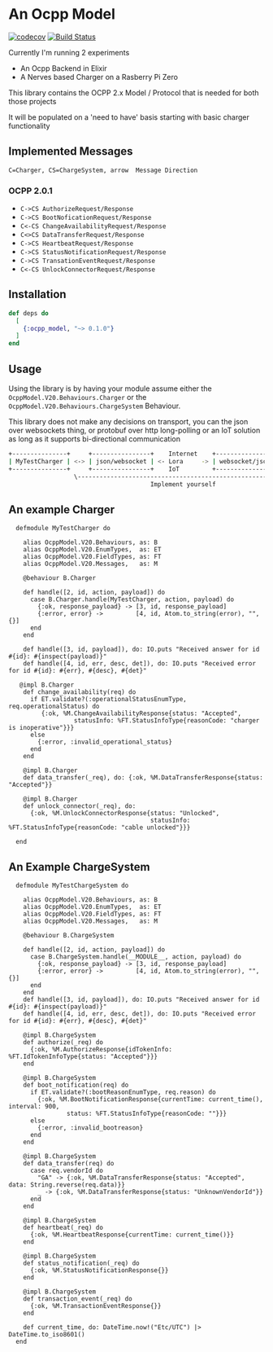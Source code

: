 # An Ocpp Model
[![codecov](https://codecov.io/gh/gertjana/ocpp_model/branch/main/graph/badge.svg?token=nrXnKllzIA)](https://codecov.io/gh/gertjana/ocpp_model)
[![Build Status](https://travis-ci.com/gertjana/ocpp_model.svg?branch=main)](https://travis-ci.com/gertjana/ocpp_model)

Currently I'm running 2 experiments
 - An Ocpp Backend in Elixir
 - A Nerves based Charger on a Rasberry Pi Zero

This library contains the OCPP 2.x Model / Protocol that is needed for both those projects

It will be populated on a 'need to have' basis starting with basic charger functionality

## Implemented Messages

`C=Charger, CS=ChargeSystem, arrow  Message Direction`

### OCPP 2.0.1

 - `C->CS AuthorizeRequest/Response`
 - `C->CS BootNoficationRequest/Response`
 - `C<-CS ChangeAvailabilityRequest/Response`
 - `C<>CS DataTransferRequest/Response`
 - `C->CS HeartbeatRequest/Response`
 - `C->CS StatusNotificationRequest/Response`
 - `C->CS TransationEventRequest/Response`
 - `C<-CS UnlockConnectorRequest/Response`


## Installation

```elixir
def deps do
  [
    {:ocpp_model, "~> 0.1.0"}
  ]
end
```

## Usage

Using the library is by having your module assume either the `OcppModel.V20.Behaviours.Charger` or the `OcppModel.V20.Behaviours.ChargeSystem` Behaviour.


This library does not make any decisions on transport, you can the json over websockets thing, or protobuf over http long-polling
or an IoT solution as long as it supports bi-directional communication
```bash
+---------------+     +----------------+    Internet    +----------------+     +--------------------+
| MyTestCharger | <-> | json/websocket | <- Lora     -> | websocket/json | <-> | MyTestChargeSystem | 
+---------------+     +----------------+    IoT         +----------------+     +--------------------+
                  \----------------------------------------------------------/
                                       Implement yourself  
```

## An example Charger

```
  defmodule MyTestCharger do

    alias OcppModel.V20.Behaviours, as: B
    alias OcppModel.V20.EnumTypes,  as: ET
    alias OcppModel.V20.FieldTypes, as: FT
    alias OcppModel.V20.Messages,   as: M

    @behaviour B.Charger

    def handle([2, id, action, payload]) do
      case B.Charger.handle(MyTestCharger, action, payload) do
        {:ok, response_payload} -> [3, id, response_payload]
        {:error, error} ->         [4, id, Atom.to_string(error), "", {}]
      end
    end

    def handle([3, id, payload]), do: IO.puts "Received answer for id #{id}: #{inspect(payload)}"
    def handle([4, id, err, desc, det]), do: IO.puts "Received error for id #{id}: #{err}, #{desc}, #{det}"

   @impl B.Charger
    def change_availability(req) do
      if ET.validate?(:operationalStatusEnumType, req.operationalStatus) do
         {:ok, %M.ChangeAvailabilityResponse{status: "Accepted",
                  statusInfo: %FT.StatusInfoType{reasonCode: "charger is inoperative"}}}
      else
        {:error, :invalid_operational_status}
      end
    end
    
    @impl B.Charger
    def data_transfer(_req), do: {:ok, %M.DataTransferResponse{status: "Accepted"}}

    @impl B.Charger
    def unlock_connector(_req), do:
      {:ok, %M.UnlockConnectorResponse{status: "Unlocked",
                                       statusInfo: %FT.StatusInfoType{reasonCode: "cable unlocked"}}}

  end
```

## An Example ChargeSystem

```
  defmodule MyTestChargeSystem do

    alias OcppModel.V20.Behaviours, as: B
    alias OcppModel.V20.EnumTypes,  as: ET
    alias OcppModel.V20.FieldTypes, as: FT
    alias OcppModel.V20.Messages,   as: M

    @behaviour B.ChargeSystem

    def handle([2, id, action, payload]) do
      case B.ChargeSystem.handle(__MODULE__, action, payload) do
        {:ok, response_payload} -> [3, id, response_payload]
        {:error, error} ->         [4, id, Atom.to_string(error), "", {}]
      end
    end
    def handle([3, id, payload]), do: IO.puts "Received answer for id #{id}: #{inspect(payload)}"
    def handle([4, id, err, desc, det]), do: IO.puts "Received error for id #{id}: #{err}, #{desc}, #{det}"

    @impl B.ChargeSystem
    def authorize(_req) do
      {:ok, %M.AuthorizeResponse{idTokenInfo: %FT.IdTokenInfoType{status: "Accepted"}}}
    end

    @impl B.ChargeSystem
    def boot_notification(req) do
      if ET.validate?(:bootReasonEnumType, req.reason) do
        {:ok, %M.BootNotificationResponse{currentTime: current_time(), interval: 900,
                status: %FT.StatusInfoType{reasonCode: ""}}}
      else
        {:error, :invalid_bootreason}
      end
    end

    @impl B.ChargeSystem
    def data_transfer(req) do
      case req.vendorId do
        "GA" -> {:ok, %M.DataTransferResponse{status: "Accepted", data: String.reverse(req.data)}}
        _ -> {:ok, %M.DataTransferResponse{status: "UnknownVendorId"}}
      end
    end

    @impl B.ChargeSystem
    def heartbeat(_req) do
      {:ok, %M.HeartbeatResponse{currentTime: current_time()}}
    end

    @impl B.ChargeSystem
    def status_notification(_req) do
      {:ok, %M.StatusNotificationResponse{}}
    end

    @impl B.ChargeSystem
    def transaction_event(_req) do
      {:ok, %M.TransactionEventResponse{}}
    end

    def current_time, do: DateTime.now!("Etc/UTC") |> DateTime.to_iso8601()
  end
```


